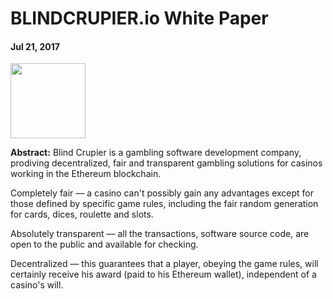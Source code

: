 # BLINDCRUPIER.io White Paper
#### Jul 21, 2017
<img src="https://user-images.githubusercontent.com/30338333/28461757-c812a592-6e4a-11e7-861b-2360ccfc11d9.png" width="120">

**Abstract:** Blind Crupier is a gambling software development company, prodiving decentralized, fair and  transparent gambling solutions for casinos working in the Ethereum blockchain.

Completely fair — a casino can't possibly gain any advantages except for those defined by specific game rules, including the fair random generation for cards, dices, roulette and slots.

Absolutely transparent — all the transactions, software source code, are open to the public and available for checking.

Decentralized — this guarantees that a player, obeying the game rules, will certainly receive his award (paid to his Ethereum wallet), independent of a casino's will.
